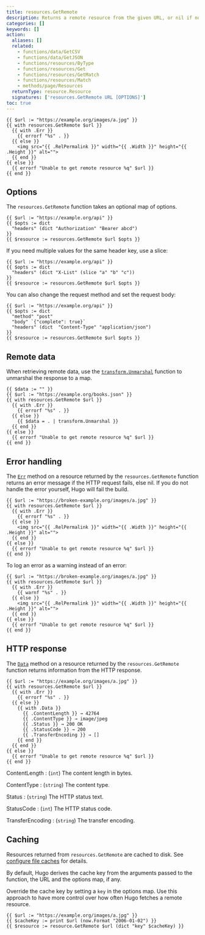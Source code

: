 ```yaml
---
title: resources.GetRemote
description: Returns a remote resource from the given URL, or nil if none found.
categories: []
keywords: []
action:
  aliases: []
  related:
    - functions/data/GetCSV
    - functions/data/GetJSON
    - functions/resources/ByType
    - functions/resources/Get
    - functions/resources/GetMatch
    - functions/resources/Match
    - methods/page/Resources
  returnType: resource.Resource
  signatures: ['resources.GetRemote URL [OPTIONS]']
toc: true
---
```


```go-html-template
{{ $url := "https://example.org/images/a.jpg" }}
{{ with resources.GetRemote $url }}
  {{ with .Err }}
    {{ errorf "%s" . }}
  {{ else }}
    <img src="{{ .RelPermalink }}" width="{{ .Width }}" height="{{ .Height }}" alt="">
  {{ end }}
{{ else }}
  {{ errorf "Unable to get remote resource %q" $url }}
{{ end }}
```

## Options

The `resources.GetRemote` function takes an optional map of options.

```go-html-template
{{ $url := "https://example.org/api" }}
{{ $opts := dict
  "headers" (dict "Authorization" "Bearer abcd")
}}
{{ $resource := resources.GetRemote $url $opts }}
```

If you need multiple values for the same header key, use a slice:

```go-html-template
{{ $url := "https://example.org/api" }}
{{ $opts := dict
  "headers" (dict "X-List" (slice "a" "b" "c"))
}}
{{ $resource := resources.GetRemote $url $opts }}
```

You can also change the request method and set the request body:

```go-html-template
{{ $url := "https://example.org/api" }}
{{ $opts := dict
  "method" "post"
  "body" `{"complete": true}` 
  "headers" (dict  "Content-Type" "application/json")
}}
{{ $resource := resources.GetRemote $url $opts }}
```

## Remote data

When retrieving remote data, use the [`transform.Unmarshal`] function to unmarshal the response to a map.

[`transform.Unmarshal`]: /functions/transform/unmarshal

```go-html-template
{{ $data := "" }}
{{ $url := "https://example.org/books.json" }}
{{ with resources.GetRemote $url }}
  {{ with .Err }}
    {{ errorf "%s" . }}
  {{ else }}
    {{ $data = . | transform.Unmarshal }}
  {{ end }}
{{ else }}
  {{ errorf "Unable to get remote resource %q" $url }}
{{ end }}
```

## Error handling

The [`Err`] method on a resource returned by the `resources.GetRemote` function returns an error message if the HTTP request fails, else nil. If you do not handle the error yourself, Hugo will fail the build.

[`Err`]: /methods/resource/err

```go-html-template
{{ $url := "https://broken-example.org/images/a.jpg" }}
{{ with resources.GetRemote $url }}
  {{ with .Err }}
    {{ errorf "%s" . }}
  {{ else }}
    <img src="{{ .RelPermalink }}" width="{{ .Width }}" height="{{ .Height }}" alt="">
  {{ end }}
{{ else }}
  {{ errorf "Unable to get remote resource %q" $url }}
{{ end }}
```

To log an error as a warning instead of an error:

```go-html-template
{{ $url := "https://broken-example.org/images/a.jpg" }}
{{ with resources.GetRemote $url }}
  {{ with .Err }}
    {{ warnf "%s" . }}
  {{ else }}
    <img src="{{ .RelPermalink }}" width="{{ .Width }}" height="{{ .Height }}" alt="">
  {{ end }}
{{ else }}
  {{ errorf "Unable to get remote resource %q" $url }}
{{ end }}
```

## HTTP response

The [`Data`] method on a resource returned by the `resources.GetRemote` function returns information from the HTTP response.

[`Data`]: /methods/resource/data

```go-html-template
{{ $url := "https://example.org/images/a.jpg" }}
{{ with resources.GetRemote $url }}
  {{ with .Err }}
    {{ errorf "%s" . }}
  {{ else }}
    {{ with .Data }}
      {{ .ContentLength }} → 42764
      {{ .ContentType }} → image/jpeg
      {{ .Status }} → 200 OK
      {{ .StatusCode }} → 200
      {{ .TransferEncoding }} → []
    {{ end }}
  {{ end }}
{{ else }}
  {{ errorf "Unable to get remote resource %q" $url }}
{{ end }}
```

ContentLength
: (`int`) The content length in bytes.

ContentType
: (`string`) The content type.

Status
: (`string`) The HTTP status text.

StatusCode
: (`int`) The HTTP status code.

TransferEncoding
: (`string`) The transfer encoding.

## Caching

Resources returned from `resources.GetRemote` are cached to disk. See [configure file caches] for details.

By default, Hugo derives the cache key from the arguments passed to the function, the URL and the options map, if any.

Override the cache key by setting a `key` in the options map. Use this approach to have more control over how often Hugo fetches a remote resource.

```go-html-template
{{ $url := "https://example.org/images/a.jpg" }}
{{ $cacheKey := print $url (now.Format "2006-01-02") }}
{{ $resource := resource.GetRemote $url (dict "key" $cacheKey) }}
```

[configure file caches]: /getting-started/configuration/#configure-file-caches
